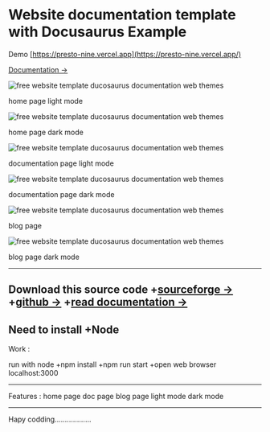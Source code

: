 # Website documentation template with Docusaurus Example

Demo [https://presto-nine.vercel.app](https://presto-nine.vercel.app/)


[Documentation →](https://www.hockeycomputindo.com/2021/05/free-download-website-doc-themes.html)

![free website template ducosaurus documentation web themes](https://a.fsdn.com/con/app/proj/cloudpos/screenshots/website%20template%20themes%20free%20download%20%281%29.png/max/max/1)

home page light mode

![free website template ducosaurus documentation web themes](https://a.fsdn.com/con/app/proj/cloudpos/screenshots/website%20template%20themes%20free%20download%20%282%29.png/max/max/1)

home page dark mode

![free website template ducosaurus documentation web themes](https://a.fsdn.com/con/app/proj/cloudpos/screenshots/website%20template%20themes%20free%20download%20%285%29.png/max/max/1)

documentation page light mode

![free website template ducosaurus documentation web themes](https://a.fsdn.com/con/app/proj/cloudpos/screenshots/website%20template%20themes%20free%20download%20%283%29.png/max/max/1)

documentation page dark mode

![free website template ducosaurus documentation web themes](https://a.fsdn.com/con/app/proj/cloudpos/screenshots/website%20template%20themes%20free%20download%20%284%29.png/max/max/1)

blog page

![free website template ducosaurus documentation web themes](https://a.fsdn.com/con/app/proj/cloudpos/screenshots/website%20template%20themes%20free%20download%201.png/max/max/1)

blog page dark mode


---------------

Download this source code
+[sourceforge →](https://sourceforge.net/projects/cloudpos/)
+[github →](https://github.com/mesinkasir/ducowebdoc)
+[read documentation →](https://www.hockeycomputindo.com/2021/05/free-download-website-doc-themes.html)
---------------

Need to install
+Node
---------------
Work :

run with node
+npm install
+npm run start
+open web browser localhost:3000

---------------


Features :
home page
doc page
blog page
light mode
dark mode

---------------

Hapy codding..................